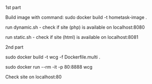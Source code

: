 1st part

Build image with command:
sudo docker build -t hometask-image .

run dynamic.sh - check if site (php) is available on localhost:8080

run static.sh - check if site (html) is available on localhost:8081





2nd part


sudo docker build -t wcg -f Dockerfile.multi .

sudo docker run --rm -it -p 80:8888 wcg

Check site on localhost:80
